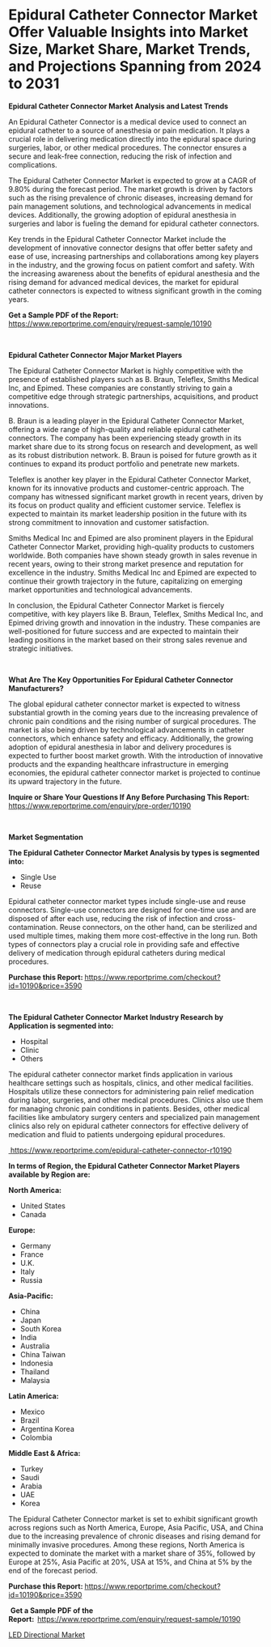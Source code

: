 <p><h1>Epidural Catheter Connector Market Offer Valuable Insights into Market Size, Market Share, Market Trends, and Projections Spanning from 2024 to 2031</h1></p><p><strong>Epidural Catheter Connector Market Analysis and Latest Trends</strong></p>
<p><p>An Epidural Catheter Connector is a medical device used to connect an epidural catheter to a source of anesthesia or pain medication. It plays a crucial role in delivering medication directly into the epidural space during surgeries, labor, or other medical procedures. The connector ensures a secure and leak-free connection, reducing the risk of infection and complications.</p><p>The Epidural Catheter Connector Market is expected to grow at a CAGR of 9.80% during the forecast period. The market growth is driven by factors such as the rising prevalence of chronic diseases, increasing demand for pain management solutions, and technological advancements in medical devices. Additionally, the growing adoption of epidural anesthesia in surgeries and labor is fueling the demand for epidural catheter connectors.</p><p>Key trends in the Epidural Catheter Connector Market include the development of innovative connector designs that offer better safety and ease of use, increasing partnerships and collaborations among key players in the industry, and the growing focus on patient comfort and safety. With the increasing awareness about the benefits of epidural anesthesia and the rising demand for advanced medical devices, the market for epidural catheter connectors is expected to witness significant growth in the coming years.</p></p>
<p><strong>Get a Sample PDF of the Report:&nbsp;</strong> <a href="https://www.reportprime.com/enquiry/request-sample/10190">https://www.reportprime.com/enquiry/request-sample/10190</a></p>
<p>&nbsp;</p>
<p><strong>Epidural Catheter Connector Major Market Players</strong></p>
<p><p>The Epidural Catheter Connector Market is highly competitive with the presence of established players such as B. Braun, Teleflex, Smiths Medical Inc, and Epimed. These companies are constantly striving to gain a competitive edge through strategic partnerships, acquisitions, and product innovations.</p><p>B. Braun is a leading player in the Epidural Catheter Connector Market, offering a wide range of high-quality and reliable epidural catheter connectors. The company has been experiencing steady growth in its market share due to its strong focus on research and development, as well as its robust distribution network. B. Braun is poised for future growth as it continues to expand its product portfolio and penetrate new markets.</p><p>Teleflex is another key player in the Epidural Catheter Connector Market, known for its innovative products and customer-centric approach. The company has witnessed significant market growth in recent years, driven by its focus on product quality and efficient customer service. Teleflex is expected to maintain its market leadership position in the future with its strong commitment to innovation and customer satisfaction.</p><p>Smiths Medical Inc and Epimed are also prominent players in the Epidural Catheter Connector Market, providing high-quality products to customers worldwide. Both companies have shown steady growth in sales revenue in recent years, owing to their strong market presence and reputation for excellence in the industry. Smiths Medical Inc and Epimed are expected to continue their growth trajectory in the future, capitalizing on emerging market opportunities and technological advancements.</p><p>In conclusion, the Epidural Catheter Connector Market is fiercely competitive, with key players like B. Braun, Teleflex, Smiths Medical Inc, and Epimed driving growth and innovation in the industry. These companies are well-positioned for future success and are expected to maintain their leading positions in the market based on their strong sales revenue and strategic initiatives.</p></p>
<p>&nbsp;</p>
<p><strong>What Are The Key Opportunities For Epidural Catheter Connector Manufacturers?</strong></p>
<p><p>The global epidural catheter connector market is expected to witness substantial growth in the coming years due to the increasing prevalence of chronic pain conditions and the rising number of surgical procedures. The market is also being driven by technological advancements in catheter connectors, which enhance safety and efficacy. Additionally, the growing adoption of epidural anesthesia in labor and delivery procedures is expected to further boost market growth. With the introduction of innovative products and the expanding healthcare infrastructure in emerging economies, the epidural catheter connector market is projected to continue its upward trajectory in the future.</p></p>
<p><strong>Inquire or Share Your Questions If Any Before Purchasing This Report:</strong> <a href="https://www.reportprime.com/enquiry/pre-order/10190">https://www.reportprime.com/enquiry/pre-order/10190</a></p>
<p>&nbsp;</p>
<p><strong>Market Segmentation</strong></p>
<p><strong>The Epidural Catheter Connector Market Analysis by types is segmented into:</strong></p>
<p><ul><li>Single Use</li><li>Reuse</li></ul></p>
<p><p>Epidural catheter connector market types include single-use and reuse connectors. Single-use connectors are designed for one-time use and are disposed of after each use, reducing the risk of infection and cross-contamination. Reuse connectors, on the other hand, can be sterilized and used multiple times, making them more cost-effective in the long run. Both types of connectors play a crucial role in providing safe and effective delivery of medication through epidural catheters during medical procedures.</p></p>
<p><strong>Purchase this Report:&nbsp;</strong><a href="https://www.reportprime.com/checkout?id=10190&price=3590">https://www.reportprime.com/checkout?id=10190&price=3590</a></p>
<p>&nbsp;</p>
<p><strong>The Epidural Catheter Connector Market Industry Research by Application is segmented into:</strong></p>
<p><ul><li>Hospital</li><li>Clinic</li><li>Others</li></ul></p>
<p><p>The epidural catheter connector market finds application in various healthcare settings such as hospitals, clinics, and other medical facilities. Hospitals utilize these connectors for administering pain relief medication during labor, surgeries, and other medical procedures. Clinics also use them for managing chronic pain conditions in patients. Besides, other medical facilities like ambulatory surgery centers and specialized pain management clinics also rely on epidural catheter connectors for effective delivery of medication and fluid to patients undergoing epidural procedures.</p></p>
<p><a href="https://www.reportprime.com/epidural-catheter-connector-r10190">&nbsp;https://www.reportprime.com/epidural-catheter-connector-r10190</a></p>
<p><strong>In terms of Region, the Epidural Catheter Connector Market Players available by Region are:</strong></p>
<p>
    <p> <strong> North America: </strong>
        <ul>
            <li>United States</li>
            <li>Canada</li>
        </ul>
        </p> 
    <p> <strong> Europe: </strong>
        <ul>
            <li>Germany</li>
            <li>France</li>
            <li>U.K.</li>
            <li>Italy</li>
            <li>Russia</li>
        </ul>
        </p> 
    <p> <strong> Asia-Pacific: </strong>
        <ul>
            <li>China</li>
            <li>Japan</li>
            <li>South Korea</li>
            <li>India</li>
            <li>Australia</li>
            <li>China Taiwan</li>
            <li>Indonesia</li>
            <li>Thailand</li>
            <li>Malaysia</li>
        </ul>
        </p> 
    <p> <strong> Latin America: </strong>
        <ul>
            <li>Mexico</li>
            <li>Brazil</li>
            <li>Argentina Korea</li>
            <li>Colombia</li>
        </ul>
        </p> 
    <p> <strong> Middle East & Africa: </strong>
        <ul>
            <li>Turkey</li>
            <li>Saudi</li>
            <li>Arabia</li>
            <li>UAE</li>
            <li>Korea</li>
        </ul>
    </p>
    </p>
<p><p>The Epidural Catheter Connector market is set to exhibit significant growth across regions such as North America, Europe, Asia Pacific, USA, and China due to the increasing prevalence of chronic diseases and rising demand for minimally invasive procedures. Among these regions, North America is expected to dominate the market with a market share of 35%, followed by Europe at 25%, Asia Pacific at 20%, USA at 15%, and China at 5% by the end of the forecast period.</p></p>
<p><strong>Purchase this Report: </strong><a href="https://www.reportprime.com/checkout?id=10190&price=3590">https://www.reportprime.com/checkout?id=10190&price=3590</a></p>
<p>&nbsp;<strong>Get a Sample PDF of the Report:&nbsp;&nbsp;</strong><a href="https://www.reportprime.com/enquiry/request-sample/10190">https://www.reportprime.com/enquiry/request-sample/10190</a></p>
<p><strong></strong></p>
<p><p><a href="https://meowing-canidae-761.notion.site/LED-Directional-Market-Outlook-Industry-Overview-and-Forecast-2024-to-2031-be82a23575884b219107baa59723b61f">LED Directional Market</a></p></p>